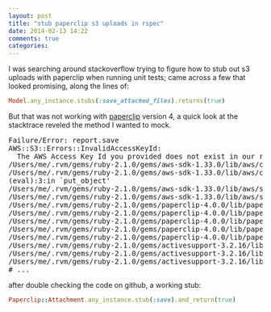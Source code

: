 ```yaml
---
layout: post
title: "stub paperclip s3 uploads in rspec"
date: 2014-02-13 14:22
comments: true
categories: 
---
```


I was searching around stackoverflow trying to figure how to stub out s3 uploads with paperclip when running unit tests; came across a few that looked promising, along the lines of:

```ruby
Model.any_instance.stubs(:save_attached_files).returns(true)
``` 

But that was not working with [paperclip](https://github.com/thoughtbot/paperclip) version 4, a quick look at the stacktrace reveled the method I wanted to mock.
 
<pre>
Failure/Error: report.save
AWS::S3::Errors::InvalidAccessKeyId:
  The AWS Access Key Id you provided does not exist in our records.
/Users/me/.rvm/gems/ruby-2.1.0/gems/aws-sdk-1.33.0/lib/aws/core/client.rb:374:in `return_or_raise'
/Users/me/.rvm/gems/ruby-2.1.0/gems/aws-sdk-1.33.0/lib/aws/core/client.rb:475:in `client_request'
(eval):3:in `put_object'
/Users/me/.rvm/gems/ruby-2.1.0/gems/aws-sdk-1.33.0/lib/aws/s3/s3_object.rb:1751:in `write_with_put_object'
/Users/me/.rvm/gems/ruby-2.1.0/gems/aws-sdk-1.33.0/lib/aws/s3/s3_object.rb:607:in `write'
/Users/me/.rvm/gems/ruby-2.1.0/gems/paperclip-4.0.0/lib/paperclip/storage/s3.rb:337:in `block in flush_writes'
/Users/me/.rvm/gems/ruby-2.1.0/gems/paperclip-4.0.0/lib/paperclip/storage/s3.rb:314:in `each'
/Users/me/.rvm/gems/ruby-2.1.0/gems/paperclip-4.0.0/lib/paperclip/storage/s3.rb:314:in `flush_writes'
/Users/me/.rvm/gems/ruby-2.1.0/gems/paperclip-4.0.0/lib/paperclip/attachment.rb:239:in `save'
/Users/me/.rvm/gems/ruby-2.1.0/gems/paperclip-4.0.0/lib/paperclip/has_attached_file.rb:87:in `block in add_active_record_callbacks'
/Users/me/.rvm/gems/ruby-2.1.0/gems/activesupport-3.2.16/lib/active_support/callbacks.rb:460:in `_run__2863894366922569793__save__4567171711544756900__callbacks'
/Users/me/.rvm/gems/ruby-2.1.0/gems/activesupport-3.2.16/lib/active_support/callbacks.rb:405:in `__run_callback'
/Users/me/.rvm/gems/ruby-2.1.0/gems/activesupport-3.2.16/lib/active_support/callbacks.rb:385:in `_run_save_callbacks'
# ...
</pre>

after double checking the code on github, a working stub:

```ruby
Paperclip::Attachment.any_instance.stub(:save).and_return(true)
```

